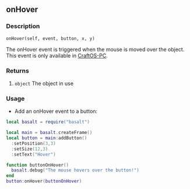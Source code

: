 ## onHover

### Description

`onHover(self, event, button, x, y)`

The onHover event is triggered when the mouse is moved over the object. This event is only available in [CraftOS-PC](https://www.craftos-pc.cc).

### Returns

1. `object` The object in use

### Usage

* Add an onHover event to a button:

```lua
local basalt = require("basalt")

local main = basalt.createFrame()
local button = main:addButton()
  :setPosition(3,3)
  :setSize(12,3)
  :setText("Hover")

function buttonOnHover()
  basalt.debug("The mouse hovers over the button!")
end
button:onHover(buttonOnHover)
```
